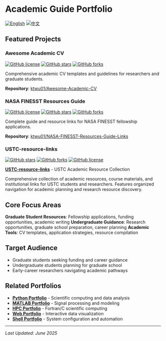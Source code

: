 # Academic Guide Portfolio

[![English](https://img.shields.io/badge/lang-English-blue.svg)](README.md)
[![中文](https://img.shields.io/badge/lang-中文-brown.svg)](README.CN.md)

## Featured Projects

### Awesome Academic CV
[![GitHub license](https://img.shields.io/github/license/ktwu01/Awesome-Academic-CV?color=blue)](https://github.com/ktwu01/Awesome-Academic-CV/blob/master/LICENSE)
[![GitHub stars](https://img.shields.io/github/stars/ktwu01/Awesome-Academic-CV)](https://github.com/ktwu01/Awesome-Academic-CV)
[![GitHub forks](https://img.shields.io/github/forks/ktwu01/Awesome-Academic-CV)](https://github.com/ktwu01/Awesome-Academic-CV/fork)

Comprehensive academic CV templates and guidelines for researchers and graduate students.

**Repository**: [ktwu01/Awesome-Academic-CV](https://github.com/ktwu01/Awesome-Academic-CV)

### NASA FINESST Resources Guide
[![GitHub license](https://img.shields.io/github/license/ktwu01/NASA-FINESST-Resources-Guide-Links?color=blue)](https://github.com/ktwu01/NASA-FINESST-Resources-Guide-Links/blob/master/LICENSE)
[![GitHub stars](https://img.shields.io/github/stars/ktwu01/NASA-FINESST-Resources-Guide-Links)](https://github.com/ktwu01/NASA-FINESST-Resources-Guide-Links)
[![GitHub forks](https://img.shields.io/github/forks/ktwu01/NASA-FINESST-Resources-Guide-Links)](https://github.com/ktwu01/NASA-FINESST-Resources-Guide-Links/fork)

Complete guide and resource links for NASA FINESST fellowship applications.

**Repository**: [ktwu01/NASA-FINESST-Resources-Guide-Links](https://github.com/ktwu01/NASA-FINESST-Resources-Guide-Links)

### USTC-resource-links
[![GitHub stars](https://img.shields.io/github/stars/ktwu01/USTC-resource-links)](https://github.com/ktwu01/USTC-resource-links)
[![GitHub forks](https://img.shields.io/github/forks/ktwu01/USTC-resource-links)](https://github.com/ktwu01/USTC-resource-links/fork)
[![GitHub license](https://img.shields.io/github/license/ktwu01/USTC-resource-links)](https://github.com/ktwu01/USTC-resource-links/blob/master/LICENSE)

**[USTC-resource-links](https://github.com/ktwu01/USTC-resource-links)** - USTC Academic Resource Collection

Comprehensive collection of academic resources, course materials, and institutional links for USTC students and researchers. Features organized navigation for academic planning and research resource discovery.

## Core Focus Areas

**Graduate Student Resources**: Fellowship applications, funding opportunities, academic writing
**Undergraduate Guidance**: Research opportunities, graduate school preparation, career planning
**Academic Tools**: CV templates, application strategies, resource compilation

## Target Audience

- Graduate students seeking funding and career guidance
- Undergraduate students planning for graduate school
- Early-career researchers navigating academic pathways

## Related Portfolios

- **[Python Portfolio](../python/)** - Scientific computing and data analysis
- **[MATLAB Portfolio](../matlab/)** - Signal processing and modeling
- **[HPC Portfolio](../hpc/)** - Fortran/C scientific computing
- **[Web Portfolio](../web/)** - Interactive data visualization
- **[Shell Portfolio](../shell/)** - System configuration and automation


---

*Last Updated: June 2025*